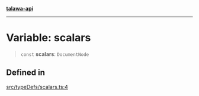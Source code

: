 [**talawa-api**](../../../README.md)

***

# Variable: scalars

> `const` **scalars**: `DocumentNode`

## Defined in

[src/typeDefs/scalars.ts:4](https://github.com/Suyash878/talawa-api/blob/f376d03c37e9acd046e7cc983947432c95f74442/src/typeDefs/scalars.ts#L4)
